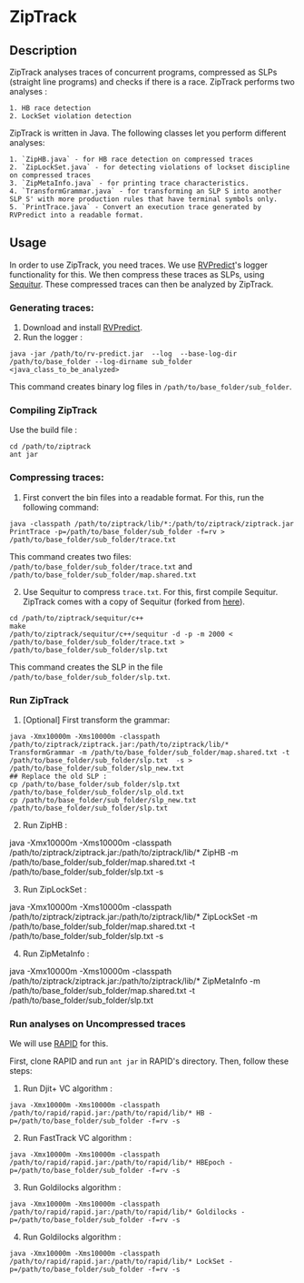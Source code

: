 # ZipTrack

## Description
ZipTrack analyses traces of concurrent programs, compressed as SLPs (straight line programs)
and checks if there is a race.
ZipTrack performs two analyses :

	1. HB race detection
	2. LockSet violation detection

ZipTrack is written in Java. 
The following classes let you perform different analyses:

	1. `ZipHB.java` - for HB race detection on compressed traces
	2. `ZipLockSet.java` - for detecting violations of lockset discipline on compressed traces
	3. `ZipMetaInfo.java` - for printing trace characteristics.
	4. `TransformGrammar.java` - for transforming an SLP S into another SLP S' with more production rules that have terminal symbols only.
	5. `PrintTrace.java` - Convert an execution trace generated by RVPredict into a readable format.

## Usage

In order to use ZipTrack, you need traces.
We use [RVPredict](https://runtimeverification.com/predict/)'s logger functionality for this.
We then compress these traces as SLPs, using [Sequitur](https://github.com/craignm/sequitur).
These compressed traces can then be analyzed by ZipTrack.

### Generating traces:

1. Download and install [RVPredict](https://runtimeverification.com/predict/).
2. Run the logger :

```
java -jar /path/to/rv-predict.jar  --log  --base-log-dir /path/to/base_folder --log-dirname sub_folder <java_class_to_be_analyzed>

```
This command creates binary log files in `/path/to/base_folder/sub_folder`.

### Compiling ZipTrack

Use the build file :

```
cd /path/to/ziptrack
ant jar
```


### Compressing traces:

1. First convert the bin files into a readable format. 
For this, run the following command:
```
java -classpath /path/to/ziptrack/lib/*:/path/to/ziptrack/ziptrack.jar PrintTrace -p=/path/to/base_folder/sub_folder -f=rv > /path/to/base_folder/sub_folder/trace.txt 
```
This command creates two files: `/path/to/base_folder/sub_folder/trace.txt` and `/path/to/base_folder/sub_folder/map.shared.txt`


2. Use Sequitur to compress `trace.txt`. 
For this, first compile Sequitur.
ZipTrack comes with a copy of Sequitur (forked from [here](https://github.com/craignm/sequitur/)).
```
cd /path/to/ziptrack/sequitur/c++
make
/path/to/ziptrack/sequitur/c++/sequitur -d -p -m 2000 < /path/to/base_folder/sub_folder/trace.txt > /path/to/base_folder/sub_folder/slp.txt
```

This command creates the SLP in the file `/path/to/base_folder/sub_folder/slp.txt`.

### Run ZipTrack

1. [Optional] First transform the grammar:
```
java -Xmx10000m -Xms10000m -classpath /path/to/ziptrack/ziptrack.jar:/path/to/ziptrack/lib/* TransformGrammar -m /path/to/base_folder/sub_folder/map.shared.txt -t /path/to/base_folder/sub_folder/slp.txt  -s > /path/to/base_folder/sub_folder/slp_new.txt
## Replace the old SLP :
cp /path/to/base_folder/sub_folder/slp.txt /path/to/base_folder/sub_folder/slp_old.txt
cp /path/to/base_folder/sub_folder/slp_new.txt /path/to/base_folder/sub_folder/slp.txt 
```

2. Run ZipHB :

java -Xmx10000m -Xms10000m -classpath /path/to/ziptrack/ziptrack.jar:/path/to/ziptrack/lib/* ZipHB -m /path/to/base_folder/sub_folder/map.shared.txt -t /path/to/base_folder/sub_folder/slp.txt  -s 

3. Run ZipLockSet :

java -Xmx10000m -Xms10000m -classpath /path/to/ziptrack/ziptrack.jar:/path/to/ziptrack/lib/* ZipLockSet -m /path/to/base_folder/sub_folder/map.shared.txt -t /path/to/base_folder/sub_folder/slp.txt  -s 

4. Run ZipMetaInfo :

java -Xmx10000m -Xms10000m -classpath /path/to/ziptrack/ziptrack.jar:/path/to/ziptrack/lib/* ZipMetaInfo -m /path/to/base_folder/sub_folder/map.shared.txt -t /path/to/base_folder/sub_folder/slp.txt

### Run analyses on Uncompressed traces

We will use [RAPID](https://github.com/umangm/rapid/) for this.

First, clone RAPID and run `ant jar` in RAPID's directory.
Then, follow these steps:

1. Run Djit+ VC algorithm :

```
java -Xmx10000m -Xms10000m -classpath /path/to/rapid/rapid.jar:/path/to/rapid/lib/* HB -p=/path/to/base_folder/sub_folder -f=rv -s
```

2. Run FastTrack VC algorithm :

```
java -Xmx10000m -Xms10000m -classpath /path/to/rapid/rapid.jar:/path/to/rapid/lib/* HBEpoch -p=/path/to/base_folder/sub_folder -f=rv -s
```

3. Run Goldilocks algorithm :

```
java -Xmx10000m -Xms10000m -classpath /path/to/rapid/rapid.jar:/path/to/rapid/lib/* Goldilocks -p=/path/to/base_folder/sub_folder -f=rv -s
```

4. Run Goldilocks algorithm :

```
java -Xmx10000m -Xms10000m -classpath /path/to/rapid/rapid.jar:/path/to/rapid/lib/* LockSet -p=/path/to/base_folder/sub_folder -f=rv -s
```